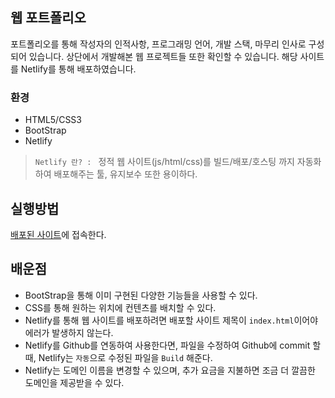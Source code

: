 ## 웹 포트폴리오

포트폴리오를 통해 작성자의 인적사항, 프로그래밍 언어, 개발 스택, 마무리 인사로 구성되어 있습니다. 상단에서 개발해본 웹 프로젝트들 또한 확인할 수 있습니다. 해당 사이트를 Netlify를 통해 배포하였습니다.

### 환경
* HTML5/CSS3
* BootStrap
* Netlify

 
 > `Netlify 란? : `
 정적 웹 사이트(js/html/css)를 빌드/배포/호스팅 까지 자동화하여 배포해주는 툴, 유지보수 또한 용이하다.

 
## 실행방법
[배포된 사이트](https://jaehoon-portfolio.netlify.app/)에 접속한다.

## 배운점
* BootStrap을 통해 이미 구현된 다양한 기능들을 사용할 수 있다.
* CSS를 통해 원하는 위치에 컨텐츠를 배치할 수 있다.
* Netlify를 통해 웹 사이트를 배포하려면 배포할 사이트 제목이 `index.html`이어야 에러가 발생하지 않는다.
* Netlify를 Github를 연동하여 사용한다면, 파일을 수정하여 Github에 commit 할 때, Netlify는 `자동`으로 수정된 파일을 `Build` 해준다.
* Netlify는 도메인 이름을 변경할 수 있으며, 추가 요금을 지불하면 조금 더 깔끔한 도메인을 제공받을 수 있다.
